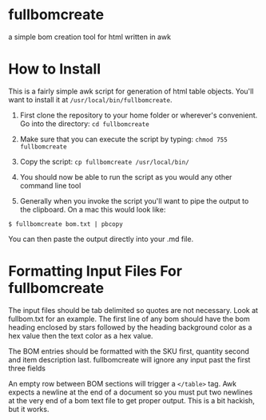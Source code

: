 # fullbomcreate
a simple bom creation tool for html written in awk

How to Install
==============

This is a fairly simple awk script for generation of html table objects. You'll want to install it at `/usr/local/bin/fullbomcreate`.

1. First clone the repository to your home folder or wherever's convenient. Go into the directory: `cd fullbomcreate`

2. Make sure that you can execute the script by typing: `chmod 755 fullbomcreate`

3. Copy the script: `cp fullbomcreate /usr/local/bin/`

4. You should now be able to run the script as you would any other command line tool

5. Generally when you invoke the script you'll want to pipe the output to the clipboard. On a mac this would look like:

`$ fullbomcreate bom.txt | pbcopy`

You can then paste the output directly into your .md file.

Formatting Input Files For fullbomcreate
========================================

The input files should be tab delimited so quotes are not necessary. Look at fullbom.txt for an example. The first line of any bom should have the bom heading enclosed by stars followed by the heading background color as a hex value then the text color as a hex value.

The BOM entries should be formatted with the SKU first, quantity second and item description last. fullbomcreate will ignore any input past the first three fields

An empty row between BOM sections will trigger a `</table>` tag. Awk expects a newline at the end of a document so you must put two newlines at the very end of a bom text file to get proper output. This is a bit hackish, but it works.
